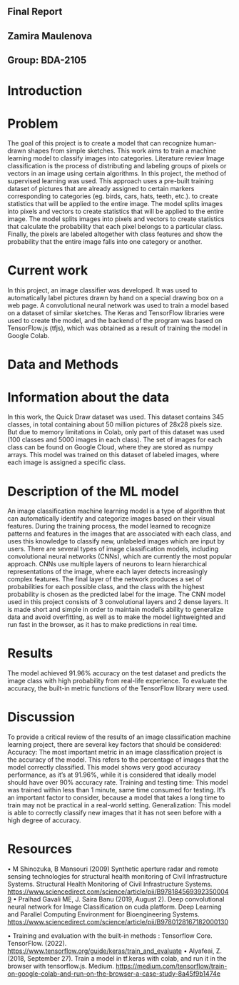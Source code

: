 ## Final Report
## Zamira Maulenova
## Group: BDA-2105

# Introduction
# Problem
The goal of this project is to create a model that can recognize human-drawn shapes from simple sketches. This work aims to train a machine learning model to classify images into categories.
Literature review
Image classification is the process of distributing and labeling groups of pixels or vectors in an image using certain algorithms. In this project, the method of supervised learning was used. This approach uses a pre-built training dataset of pictures that are already assigned to certain markers corresponding to categories (eg. birds, cars, hats, teeth, etc.). to create statistics that will be applied to the entire image. The model splits images into pixels and vectors to create statistics that will be applied to the entire image. The model splits images into pixels and vectors to create statistics that calculate the probability that each pixel belongs to a particular class. Finally, the pixels are labeled altogether with class features and show the probability that the entire image falls into one category or another. 
# Current work
In this project, an image classifier was developed. It was used to automatically label pictures drawn by hand on a special drawing box on a web page. A convolutional neural network was used to train a model based on a dataset of similar sketches. The Keras and TensorFlow libraries were used to create the model, and the backend of the program was based on TensorFlow.js (tfjs), which was obtained as a result of training the model in Google Colab.

# Data and Methods
# Information about the data
In this work, the Quick Draw dataset was used. This dataset contains 345 classes, in total containing about 50 million pictures of 28x28 pixels size. But due to memory limitations in Colab, only part of this dataset was used (100 classes and 5000 images in each class). The set of images for each class can be found on Google Cloud, where they are stored as numpy arrays. This model was trained on this dataset of labeled images, where each image is assigned a specific class.
 
 
# Description of the ML model
An image classification machine learning model is a type of algorithm that can automatically identify and categorize images based on their visual features. During the training process, the model learned to recognize patterns and features in the images that are associated with each class, and uses this knowledge to classify new, unlabeled images which are input by users.
There are several types of image classification models, including convolutional neural networks (CNNs), which are currently the most popular approach. CNNs use multiple layers of neurons to learn hierarchical representations of the image, where each layer detects increasingly complex features. The final layer of the network produces a set of probabilities for each possible class, and the class with the highest probability is chosen as the predicted label for the image.
The CNN model used in this project consists of 3 convolutional layers and 2 dense layers. It is made short and simple in order to maintain model’s ability to generalize data and avoid overfitting, as well as to make the model lightweighted and run fast in the browser, as it has to make predictions in real time.

# Results
The model achieved 91.96% accuracy on the test dataset and predicts the image class with high probability from real-life experience. To evaluate the accuracy, the built-in metric functions of the TensorFlow library were used.

# Discussion
To provide a critical review of the results of an image classification machine learning project, there are several key factors that should be considered:
Accuracy: The most important metric in an image classification project is the accuracy of the model. This refers to the percentage of images that the model correctly classified. This model shows very good accuracy performance, as it’s at 91.96%, while it is considered that ideally model should have over 90% accuracy rate.
Training and testing time: This model was trained within less than 1 minute, same time consumed for testing. It’s an important factor to consider, because a model that takes a long time to train may not be practical in a real-world setting.
Generalization: This model is able to correctly classify new images that it has not seen before with a high degree of accuracy.

# Resources
•	M Shinozuka, B Mansouri (2009) Synthetic aperture radar and remote sensing technologies for structural health monitoring of Civil Infrastructure Systems. Structural Health Monitoring of Civil Infrastructure Systems. https://www.sciencedirect.com/science/article/pii/B9781845693923500049 
•	Pralhad Gavali ME, J. Saira Banu (2019, August 2). Deep convolutional neural network for Image Classification on cuda platform. Deep Learning and Parallel Computing Environment for Bioengineering Systems. https://www.sciencedirect.com/science/article/pii/B9780128167182000130 

•	Training and evaluation with the built-in methods  :   Tensorflow Core. TensorFlow. (2022). https://www.tensorflow.org/guide/keras/train_and_evaluate 
•	Alyafeai, Z. (2018, September 27). Train a model in tf.keras with colab, and run it in the browser with tensorflow.js. Medium. https://medium.com/tensorflow/train-on-google-colab-and-run-on-the-browser-a-case-study-8a45f9b1474e 
